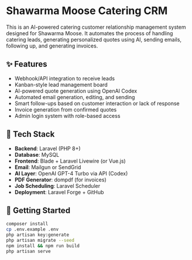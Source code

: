 # Shawarma Moose Catering CRM

This is an AI-powered catering customer relationship management system designed for Shawarma Moose. It automates the process of handling catering leads, generating personalized quotes using AI, sending emails, following up, and generating invoices.

## ✨ Features

- Webhook/API integration to receive leads
- Kanban-style lead management board
- AI-powered quote generation using OpenAI Codex
- Automated email generation, editing, and sending
- Smart follow-ups based on customer interaction or lack of response
- Invoice generation from confirmed quotes
- Admin login system with role-based access

## 🧱 Tech Stack

- **Backend**: Laravel (PHP 8+)
- **Database**: MySQL
- **Frontend**: Blade + Laravel Livewire (or Vue.js)
- **Email**: Mailgun or SendGrid
- **AI Layer**: OpenAI GPT-4 Turbo via API (Codex)
- **PDF Generator**: dompdf (for invoices)
- **Job Scheduling**: Laravel Scheduler
- **Deployment**: Laravel Forge + GitHub

## 🚀 Getting Started

```bash
composer install
cp .env.example .env
php artisan key:generate
php artisan migrate --seed
npm install && npm run build
php artisan serve
